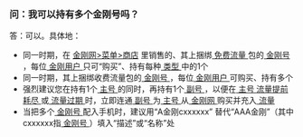 ### 问：我可以持有多个金刚号吗？
答：可以。具体地：
- 同一时期，在 [金刚网>菜单>商店](https://www.atozitpro.net/zh/shop/) 里销售的、其上捆绑[ 免费流量 ](https://a2zitpro.github.io/web/免费流量)包的[ 金刚号 ](https://a2zitpro.github.io/web/金刚号)，每位[ 金刚用户 ](https://a2zitpro.github.io/web/金刚用户)只可“购买”、持有每种[ 类型 ](https://a2zitpro.github.io/web/金刚号类型)中的1个
- 同一时期，其上捆绑收费流量包的[ 金刚号 ](https://a2zitpro.github.io/web/金刚号)，每位[ 金刚用户 ](https://a2zitpro.github.io/web/金刚用户)可购买、持有多个
- 强烈建议您在持有1个[ 主号 ](https://a2zitpro.github.io/web/主号)的同时，再持有1个[ 副号 ](https://a2zitpro.github.io/web/副号)，以便在[ 主号 ](https://a2zitpro.github.io/web/主号)[ 流量提前耗尽 ](https://a2zitpro.github.io/web/流量提前耗尽)或[ 流量过期 ](https://a2zitpro.github.io/web/流量过期)时，立即连通[ 副号 ](https://a2zitpro.github.io/web/副号)为[ 主号 ](https://a2zitpro.github.io/web/主号)从[ 金刚网 ](https://atozitpro.net)购买并充入[ 流量 ](https://a2zitpro.github.io/web/流量)
- 当把多个[ 金刚号 ](https://a2zitpro.github.io/web/金刚号)配入手机时，建议用“A金刚cxxxxxx” 替代“AAA金刚”（其中cxxxxxx指[ 金刚号 ](https://a2zitpro.github.io/web/金刚号)）填入“描述”或“名称”处
